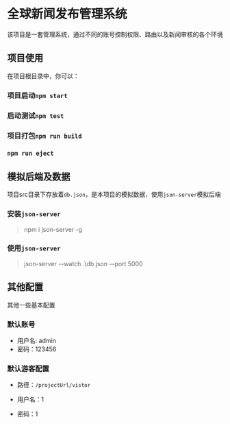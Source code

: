 <!--
 * @Author: {baixiao}
 * @Date: 2022-10-21 20:58:56
 * @LastEditors: {baixiao}
 * @LastEditTime: 2022-10-22 17:01:44
 * @Description: 
-->
# 全球新闻发布管理系统

该项目是一套管理系统，通过不同的账号控制权限、路由以及新闻审核的各个环境

## 项目使用

在项目根目录中，你可以：

### 项目启动`npm start`

### 启动测试`npm test`

### 项目打包`npm run build`

### `npm run eject`

## 模拟后端及数据

项目src目录下存放着`db.json`，是本项目的模拟数据，使用`json-server`模拟后端

### 安装`json-server`

> npm i json-server -g

### 使用`json-server`

> json-server --watch .\db.json --port 5000

## 其他配置

其他一些基本配置

### 默认账号

- 用户名: admin
- 密码：123456

### 默认游客配置

- 路径：`/projectUrl/vistor`

- 用户名：1

- 密码：1
